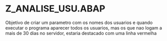 # Z_ANALISE_USU.ABAP
Objetivo de criar um parametro com os nomes dos usuarios e quando executar o programa aparecer todos os usuarios, mas os que nao logam a mais de 30 dias no servidor, 
estaria destacado com uma linha vermelha 
